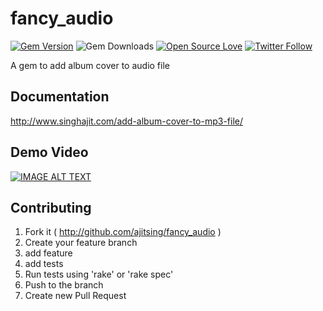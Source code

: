 # fancy_audio
[![Gem Version](https://badge.fury.io/rb/fancy_audio.svg)](http://badge.fury.io/rb/fancy_audio)
![Gem Downloads](http://ruby-gem-downloads-badge.herokuapp.com/fancy_audio?type=total)
[![Open Source Love](https://badges.frapsoft.com/os/v1/open-source.svg?v=102)](https://opensource.org/licenses/MIT)
[![Twitter Follow](https://img.shields.io/twitter/follow/Ajit5ingh.svg?style=social)](https://twitter.com/Ajit5ingh)


A gem to add album cover to audio file

## Documentation
http://www.singhajit.com/add-album-cover-to-mp3-file/

## Demo Video
[![IMAGE ALT TEXT](http://img.youtube.com/vi/woqHqBDslWo/0.jpg)](https://www.youtube.com/watch?v=woqHqBDslWo "Demo")

## Contributing

1. Fork it ( http://github.com/ajitsing/fancy_audio )
2. Create your feature branch
3. add feature
4. add tests
4. Run tests using 'rake' or 'rake spec'
4. Push to the branch
5. Create new Pull Request
